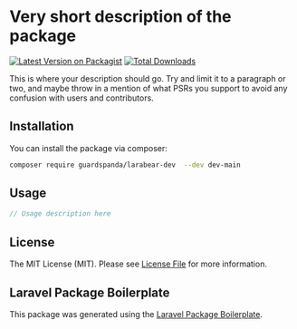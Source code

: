 # Very short description of the package

[![Latest Version on Packagist](https://img.shields.io/packagist/v/guardspanda/larabear-dev.svg?style=flat-square)](https://packagist.org/packages/guardspanda/larabear-dev)
[![Total Downloads](https://img.shields.io/packagist/dt/guardspanda/larabear-dev.svg?style=flat-square)](https://packagist.org/packages/guardspanda/larabear-dev)

This is where your description should go. Try and limit it to a paragraph or two, and maybe throw in a mention of what PSRs you support to avoid any confusion with users and contributors.

## Installation

You can install the package via composer:

```bash
composer require guardspanda/larabear-dev  --dev dev-main
```

## Usage

```php
// Usage description here
```

## License

The MIT License (MIT). Please see [License File](LICENSE.md) for more information.

## Laravel Package Boilerplate

This package was generated using the [Laravel Package Boilerplate](https://laravelpackageboilerplate.com).
